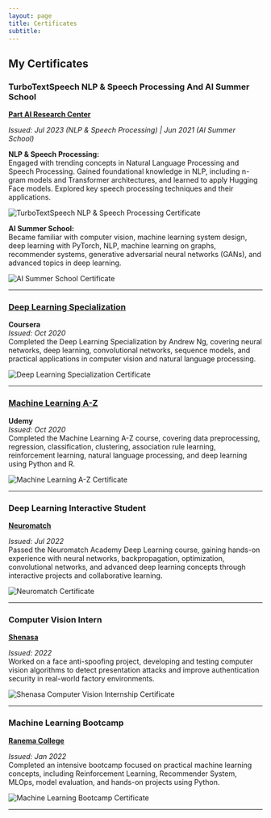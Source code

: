 ```yaml
---
layout: page
title: Certificates
subtitle: 
---
```



## My Certificates

### TurboTextSpeech NLP & Speech Processing And AI Summer School
[**Part AI Research Center**](https://partdp.ai/en)

*Issued: Jul 2023 (NLP & Speech Processing) | Jun 2021 (AI Summer School)*  

**NLP & Speech Processing:**  
Engaged with trending concepts in Natural Language Processing and Speech Processing. Gained foundational knowledge in NLP, including n-gram models and Transformer architectures, and learned to apply Hugging Face models. Explored key speech processing techniques and their applications.

![TurboTextSpeech NLP & Speech Processing Certificate](assets/img/certificates/part_college_v2.jpg)

**AI Summer School:**  
Became familiar with computer vision, machine learning system design, deep learning with PyTorch, NLP, machine learning on graphs, recommender systems, generative adversarial neural networks (GANs), and advanced topics in deep learning.

![AI Summer School Certificate](assets/img/certificates/part_college.jpg)

---

### [Deep Learning Specialization](https://www.coursera.org/account/accomplishments/certificate/7GET8FSP8ZKM)
**Coursera**  
*Issued: Oct 2020*  
Completed the Deep Learning Specialization by Andrew Ng, covering neural networks, deep learning, convolutional networks, sequence models, and practical applications in computer vision and natural language processing.

![Deep Learning Specialization Certificate](assets/img/certificates/coursera.jpg)

---

### [Machine Learning A-Z](https://www.udemy.com/certificate/UC-a2449951-dcdb-4c0b-9b63-7b44628fe33d/)
**Udemy**  
*Issued: Oct 2020*  
Completed the Machine Learning A-Z course, covering data preprocessing, regression, classification, clustering, association rule learning, reinforcement learning, natural language processing, and deep learning using Python and R.


![Machine Learning A-Z Certificate](assets/img/certificates/udemy_A_Z.jpg)


---

### Deep Learning Interactive Student
[**Neuromatch**](https://deeplearning.neuromatch.io/tutorials/intro.html)

*Issued: Jul 2022*  
Passed the Neuromatch Academy Deep Learning course, gaining hands-on experience with neural networks, backpropagation, optimization, convolutional networks, and advanced deep learning concepts through interactive projects and collaborative learning.

![Neuromatch Certificate](assets/img/certificates/neuromatch.jpeg)

---


### Computer Vision Intern
[**Shenasa**](https://shenasa.ai/)

*Issued: 2022*  
Worked on a face anti-spoofing project, developing and testing computer vision algorithms to detect presentation attacks and improve authentication security in real-world factory environments.

![Shenasa Computer Vision Internship Certificate](assets/img/certificates/shenasa_internship.jpeg)

---

### Machine Learning Bootcamp
[**Ranema College**](https://rahnemacollege.com/)

*Issued: Jan 2022*  
Completed an intensive bootcamp focused on practical machine learning concepts, including Reinforcement Learning, Recommender System, MLOps, model evaluation, and hands-on projects using Python.

![Machine Learning Bootcamp Certificate](assets/img/certificates/rahnema_college.png)

---
